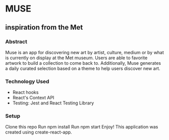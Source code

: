# MUSE 
## inspiration from the Met

### Abstract
Muse is an app for discovering new art by artist, culture, medium or by what is currently on display at the Met museum. Users are able to favorite artwork to build a collection to come back to. Additionally, Muse generates a daily curated selection based on a theme to help users discover new art.

### Technology Used
- React hooks
- React's Context API
- Testing: Jest and React Testing Library

### Setup
Clone this repo
Run npm install
Run npm start
Enjoy!
This application was created using create-react-app.
